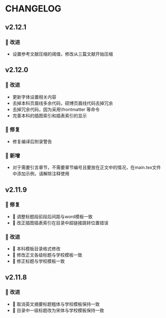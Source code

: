 <!--
 *  =======================================================================
 *  ····Y88b···d88P················888b·····d888·d8b·······················
 *  ·····Y88b·d88P·················8888b···d8888·Y8P·······················
 *  ······Y88o88P··················88888b·d88888···························
 *  ·······Y888P··8888b···88888b···888Y88888P888·888·88888b·····d88b·······
 *  ········888······"88b·888·"88b·888·Y888P·888·888·888·"88b·d88P"88b·····
 *  ········888···d888888·888··888·888··Y8P··888·888·888··888·888··888·····
 *  ········888··888··888·888··888·888···"···888·888·888··888·Y88b·888·····
 *  ········888··"Y888888·888··888·888·······888·888·888··888··"Y88888·····
 *  ·······························································888·····
 *  ··························································Y8b·d88P·····
 *  ···························································"Y88P"······
 *  =======================================================================
 * 
 *  -----------------------------------------------------------------------
 * Author       : 焱铭
 * Date         : 2025-04-10 20:19:04 +0800
 * LastEditTime : 2025-04-20 23:06:45 +0800
 * Github       : https://github.com/YanMing-lxb/
 * FilePath     : /GUET_Thesis_LaTeX/CHANGELOG.md
 * Description  : 
 *  -----------------------------------------------------------------------
 -->

# CHANGELOG

<!-- ### 新增功能
- 添加了对新文件格式的支持。
- 增加了自动保存功能，防止数据丢失。

### 🚀 改进
- 优化了代码结构，提升了运行效率。
- 📝 改进了用户界面，使其更加直观易用。

### 🐛 修复
- 🔧 修复了在特定情况下程序崩溃的问题。
- 修正了若干已知的bug。

### 其他
- 新增 CHANGELOG.md 文件，用于记录版本更新日志。
 -->

## v2.12.1

### 🚀 改进

- 设置参考文献压缩的阈值，修改从三篇文献开始压缩

## v2.12.0

### 🚀 改进

- 更新字体设置相关内容
- 去掉本科页眉线多余代码，硕博页眉线代码去掉冗余
- 去掉冗余代码，因为采用\frontmatter 等命令
- 完善本科的插图索引和插表索引的显示

### 🐛 修复

- 修复编译后附录警告


### 🎉 新增

- 对于需要引言章节，不需要章节编号且要放在正文中的情况，在main.tex文件中添加示例，请解除注释使用

## v2.11.9

### 🐛 修复

- 🔧 调整标题段前段后间距与word模板一致
- 🔧 改正插图插表索引在目录中超链接跳转位置错误

### 🚀 改进

- 📝 本科模板目录格式修改
- 📝 修改正文各级标题与学校模板一致
- 📝 修正标题与学校模板一致

## v2.11.8

### 🚀 改进

- 📝 取消英文摘要标题粗体与学校模板保持一致
- 📝 目录中一级标题改为宋体与学校模板保持一致
